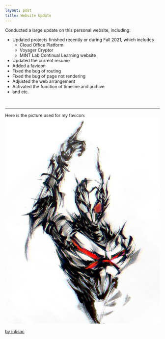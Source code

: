 ```yaml
---
layout: post
title: Website Update
---
```


Conducted a large update on this personal website, including:

- Updated projects finished recently or during Fall 2021, which includes
  - Cloud Office Platform
  - Voyager Cryptor
  - MINT Lab Continual Learning website
- Updated the current resume
- Added a favicon
- Fixed the bug of routing
- Fixed the bug of page not rendering
- Adjusted the web arrangement
- Activated the function of timeline and archive
- and etc.

<br>
<hr>

Here is the picture used for my favicon:
![Kamen Rider ARK](../assets/images/ARK.jpg)

<a href="https://www.pixiv.net/users/19477704" target="_blank">by inksac</a>
